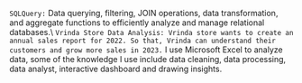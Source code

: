 ```SQLQuery:``` Data querying, filtering, JOIN operations, data transformation, and aggregate functions to efficiently analyze and manage relational databases.\\
```Vrinda Store Data Analysis: Vrinda store wants to create an annual sales report for 2022. So that, Vrinda can understand their customers and grow more sales in 2023.``` I use Microsoft Excel to analyze data, some of the knowledge I use include data cleaning, data processing, data analyst, interactive dashboard and drawing insights.
